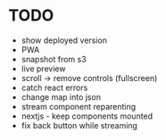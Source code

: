 # TODO
- show deployed version
- PWA
- snapshot from s3
- live preview
- scroll -> remove controls (fullscreen)
- catch react errors
- change map into json
- stream component reparenting
- nextjs - keep components mounted
- fix back button while streaming
